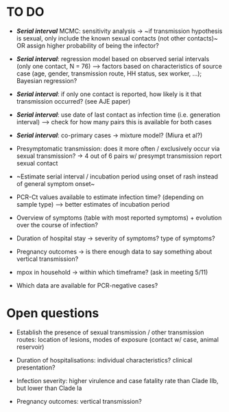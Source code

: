 
# TO DO

* ***Serial interval*** MCMC: sensitivity analysis -> ~if transmission hypothesis is sexual, only include the known sexual contacts (not other contacts)~ OR assign higher probability of being the infector?

* ***Serial interval***: regression model based on observed serial intervals (only one contact, N = 76) --> factors based on characteristics of source case (age, gender, transmission route, HH status, sex worker, ...); Bayesian regression?

* ***Serial interval***: if only one contact is reported, how likely is it that transmission occurred? (see AJE paper)

* ***Serial interval***: use date of last contact as infection time (i.e. generation interval) --> check for how many pairs this is available for both cases

* ***Serial interval***: co-primary cases -> mixture model? (Miura et al?)

* Presymptomatic transmission: does it more often / exclusively occur via sexual transmission? -> 4 out of 6 pairs w/ presympt transmission report sexual contact

* ~Estimate serial interval / incubation period using onset of rash instead of general symptom onset~

* PCR-Ct values available to estimate infection time? (depending on sample type) --> better estimates of incubation period

* Overview of symptoms (table with most reported symptoms) + evolution over the course of infection?

* Duration of hospital stay -> severity of symptoms? type of symptoms?

* Pregnancy outcomes -> is there enough data to say something about vertical transmission?

* mpox in household -> within which timeframe? (ask in meeting 5/11)

* Which data are available for PCR-negative cases?
 

# Open questions

* Establish the presence of sexual transmission / other transmission routes: location of lesions, modes of exposure (contact w/ case, animal reservoir)

* Duration of hospitalisations: individual characteristics? clinical presentation?

* Infection severity: higher virulence and case fatality rate than Clade IIb, but lower than Clade Ia

* Pregnancy outcomes: vertical transmission?
